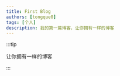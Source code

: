```yaml
---
title: First Blog
authors: [tongque0]
tags: [个人]
description: 我的第一篇博客，让你拥有一样的博客
---
```




:::tip

让你拥有一样的博客

:::
